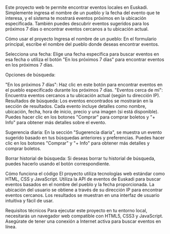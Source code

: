 Este proyecto web te permite encontrar eventos locales en Euskadi. Simplemente ingresa el nombre de un pueblo y la fecha del evento que te interesa, y el sistema te mostrará eventos próximos en la ubicación especificada. También puedes descubrir eventos sugeridos para los próximos 7 días o encontrar eventos cercanos a tu ubicación actual.

Cómo usar el proyecto
Ingresa el nombre de un pueblo: En el formulario principal, escribe el nombre del pueblo donde deseas encontrar eventos.

Selecciona una fecha: Elige una fecha específica para buscar eventos en esa fecha o utiliza el botón "En los próximos 7 días" para encontrar eventos en los próximos 7 días.

Opciones de búsqueda:

"En los próximos 7 días": Haz clic en este botón para encontrar eventos en el pueblo especificado durante los próximos 7 días.
"Eventos cerca de mí": Encuentra eventos cercanos a tu ubicación actual (según tu dirección IP).
Resultados de búsqueda: Los eventos encontrados se mostrarán en la sección de resultados. Cada evento incluye detalles como nombre, ubicación, fecha, hora de inicio, precio y una imagen (si está disponible). Puedes hacer clic en los botones "Comprar" para comprar boletos y "+ Info" para obtener más detalles sobre el evento.

Sugerencia diaria: En la sección "Sugerencia diaria", se muestra un evento sugerido basado en tus búsquedas anteriores y preferencias. Puedes hacer clic en los botones "Comprar" y "+ Info" para obtener más detalles y comprar boletos.

Borrar historial de búsqueda: Si deseas borrar tu historial de búsqueda, puedes hacerlo usando el botón correspondiente.

Cómo funciona el código
El proyecto utiliza tecnologías web estándar como HTML, CSS y JavaScript. Utiliza la API de eventos de Euskadi para buscar eventos basados en el nombre del pueblo y la fecha proporcionada. La ubicación del usuario se obtiene a través de su dirección IP para encontrar eventos cercanos. Los resultados se muestran en una interfaz de usuario intuitiva y fácil de usar.

Requisitos técnicos
Para ejecutar este proyecto en tu entorno local, necesitarás un navegador web compatible con HTML5, CSS3 y JavaScript. Asegúrate de tener una conexión a Internet activa para buscar eventos en línea.


